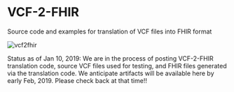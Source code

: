 # VCF-2-FHIR
Source code and examples for translation of VCF files into FHIR format 

![vcf2fhir](https://user-images.githubusercontent.com/46577791/50997670-091f8f00-14da-11e9-8831-f265f1708378.png)

Status as of Jan 10, 2019:
We are in the process of posting VCF-2-FHIR translation code, source VCF files used for testing, and FHIR files generated via the translation code. We anticipate artifacts will be available here by early Feb, 2019. Please check back at that time!!

